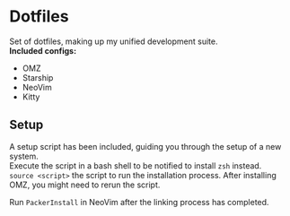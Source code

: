# Dotfiles

Set of dotfiles, making up my unified development suite.  
**Included configs:**

- OMZ
- Starship
- NeoVim
- Kitty

## Setup

A setup script has been included, guiding you through the setup of a new system.  
Execute the script in a bash shell to be notified to install `zsh` instead.  
`source <script>` the script to run the installation process. After installing
OMZ, you might need to rerun the script.

Run `PackerInstall` in NeoVim after the linking process has completed.
